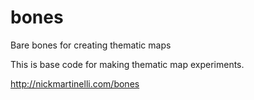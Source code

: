 bones
=====

Bare bones for creating thematic maps

This is base code for making thematic map experiments.

http://nickmartinelli.com/bones
